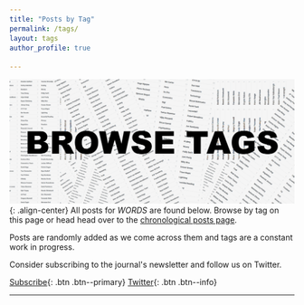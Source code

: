 ```yaml
---
title: "Posts by Tag"
permalink: /tags/
layout: tags
author_profile: true

---
```


![](/assets/images/tags.PNG){: .align-center}
All posts for _WORDS_ are found below. Browse by tag on this page or head head over to the [chronological posts page](https://bitcoinwords.github.io/categories/posts/).

Posts are randomly added as we come across them and tags are a constant work in progress.

Consider subscribing to the journal's newsletter and follow us on Twitter.

[Subscribe](https://mailchi.mp/59e9fda5b387/words){: .btn .btn--primary} [<i class="fab fa-twitter"></i> Twitter](https://twitter.com/_bitcoinwords){: .btn .btn--info}

***

